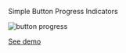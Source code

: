 Simple Button Progress Indicators

![button progress](http://mdibaiee.github.io/button-progress/button-progress.gif)

[See demo](http://mdibaiee.github.io/button-progress)
